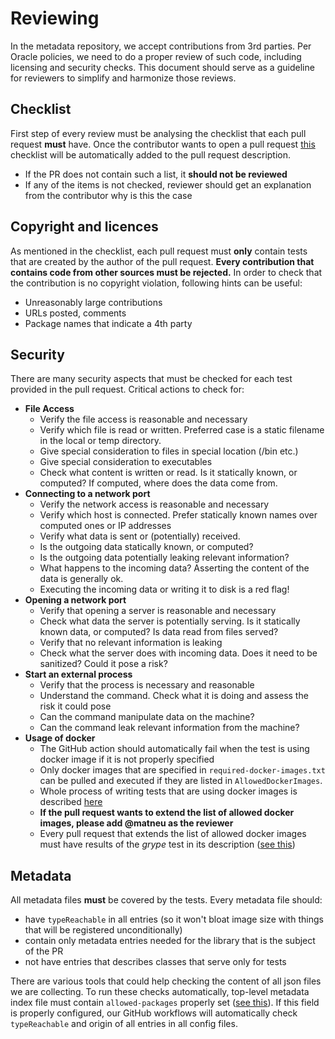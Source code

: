 # Reviewing

In the metadata repository, we accept contributions from 3rd parties. Per Oracle policies, we need to do a proper review of such code,
including licensing and security checks. This document should serve as a guideline for reviewers to simplify and harmonize those reviews.

## Checklist
First step of every review must be analysing the checklist that each pull request **must** have. Once the contributor wants to open 
a pull request [this](pull_request_template.md) checklist will be automatically added to the pull request description.
* If the PR does not contain such a list, it **should not be reviewed**
* If any of the items is not checked, reviewer should get an explanation from the contributor why is this the case

## Copyright and licences
As mentioned in the checklist, each pull request must **only** contain tests that are created by the author of the pull request.
**Every contribution that contains code from other sources must be rejected.** In order to check that the contribution
is no copyright violation, following hints can be useful:
* Unreasonably large contributions
* URLs posted, comments
* Package names that indicate a 4th party

## Security
There are many security aspects that must be checked for each test provided in the pull request. Critical actions to check for:
* **File Access**
  * Verify the file access is reasonable and necessary
  * Verify which file is read or written. Preferred case is a static filename in the local or temp directory.
  * Give special consideration to files in special location (/bin etc.)
  * Give special consideration to executables
  * Check what content is written or read. Is it statically known, or computed? If computed, where does the data come from.
* **Connecting to a network port**
  * Verify the network access is reasonable and necessary
  * Verify which host is connected. Prefer statically known names over computed ones or IP addresses
  * Verify what data is sent or (potentially) received.
  * Is the outgoing data statically known, or computed?
  * Is the outgoing data potentially leaking relevant information?
  * What happens to the incoming data? Asserting the content of the data is generally ok. 
  * Executing the incoming data or writing it to disk is a red flag!
* **Opening a network port**
  * Verify that opening a server is reasonable and necessary
  * Check what data the server is potentially serving. Is it statically known data, or computed? Is data read from files served?
  * Verify that no relevant information is leaking
  * Check what the server does with incoming data. Does it need to be sanitized? Could it pose a risk?
* **Start an external process**
  * Verify that the process is necessary and reasonable
  * Understand the command. Check what it is doing and assess the risk it could pose
  * Can the command manipulate data on the machine?
  * Can the command leak relevant information from the machine?
* **Usage of docker**
  * The GitHub action should automatically fail when the test is using docker image if it is not properly specified
  * Only docker images that are specified in `required-docker-images.txt` can be pulled and executed if they are listed in `AllowedDockerImages`.
  * Whole process of writing tests that are using docker images is described [here](CONTRIBUTING.md#providing-the-tests-that-use-docker)
  * **If the pull request wants to extend the list of allowed docker images, please add @matneu as the reviewer**
  * Every pull request that extends the list of allowed docker images must have results of the *grype* test in its description ([see this](CONTRIBUTING.md#providing-the-tests-that-use-docker))


## Metadata
All metadata files **must** be covered by the tests. Every metadata file should:
* have `typeReachable` in all entries (so it won't bloat image size with things that will be registered unconditionally)
* contain only metadata entries needed for the library that is the subject of the PR
* not have entries that describes classes that serve only for tests 

There are various tools that could help checking the content of all json files we are collecting. To run these checks automatically,
top-level metadata index file must contain `allowed-packages` properly set ([see this](./CONTRIBUTING.md#metadata-structure)). If this field
is properly configured, our GitHub workflows will automatically check `typeReachable` and origin of all entries in all config files.